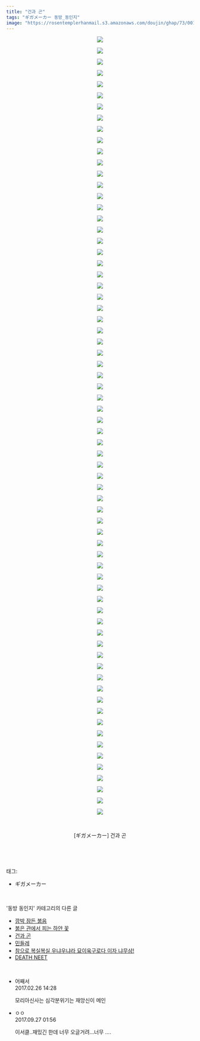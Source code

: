 ```yaml
---
title: "건과 곤"
tags: "ギガメーカー 동방_동인지"
image: "https://rosentemplerhanmail.s3.amazonaws.com/doujin/ghap/73/001.jpg"
---
```

<div class="article">
<p style="text-align: center; clear: none; float: none;"><img src="{{ site.imgserver11 }}/ghap/73/001.jpg"/></p>
<p style="text-align: center; clear: none; float: none;"><img src="{{ site.imgserver11 }}/ghap/73/002.jpg"/></p>
<p style="text-align: center; clear: none; float: none;"><img src="{{ site.imgserver11 }}/ghap/73/003.jpg"/></p>
<p style="text-align: center; clear: none; float: none;"><img src="{{ site.imgserver11 }}/ghap/73/004.jpg"/></p>
<p style="text-align: center; clear: none; float: none;"><img src="{{ site.imgserver11 }}/ghap/73/005.jpg"/></p>
<p style="text-align: center; clear: none; float: none;"><img src="{{ site.imgserver11 }}/ghap/73/006.jpg"/></p>
<p style="text-align: center; clear: none; float: none;"><img src="{{ site.imgserver11 }}/ghap/73/007.jpg"/></p>
<p style="text-align: center; clear: none; float: none;"><img src="{{ site.imgserver11 }}/ghap/73/008.jpg"/></p>
<p style="text-align: center; clear: none; float: none;"><img src="{{ site.imgserver11 }}/ghap/73/009.jpg"/></p>
<p style="text-align: center; clear: none; float: none;"><img src="{{ site.imgserver11 }}/ghap/73/010.jpg"/></p>
<p style="text-align: center; clear: none; float: none;"><img src="{{ site.imgserver11 }}/ghap/73/011.jpg"/></p>
<p style="text-align: center; clear: none; float: none;"><img src="{{ site.imgserver11 }}/ghap/73/012.jpg"/></p>
<p style="text-align: center; clear: none; float: none;"><img src="{{ site.imgserver11 }}/ghap/73/013.jpg"/></p>
<p style="text-align: center; clear: none; float: none;"><img src="{{ site.imgserver11 }}/ghap/73/014.jpg"/></p>
<p style="text-align: center; clear: none; float: none;"><img src="{{ site.imgserver11 }}/ghap/73/015.jpg"/></p>
<p style="text-align: center; clear: none; float: none;"><img src="{{ site.imgserver11 }}/ghap/73/016.jpg"/></p>
<p style="text-align: center; clear: none; float: none;"><img src="{{ site.imgserver11 }}/ghap/73/017.jpg"/></p>
<p style="text-align: center; clear: none; float: none;"><img src="{{ site.imgserver11 }}/ghap/73/018.jpg"/></p>
<p style="text-align: center; clear: none; float: none;"><img src="{{ site.imgserver11 }}/ghap/73/019.jpg"/></p>
<p style="text-align: center; clear: none; float: none;"><img src="{{ site.imgserver11 }}/ghap/73/020.jpg"/></p>
<p style="text-align: center; clear: none; float: none;"><img src="{{ site.imgserver11 }}/ghap/73/021.jpg"/></p>
<p style="text-align: center; clear: none; float: none;"><img src="{{ site.imgserver11 }}/ghap/73/022.jpg"/></p>
<p style="text-align: center; clear: none; float: none;"><img src="{{ site.imgserver11 }}/ghap/73/023.jpg"/></p>
<p style="text-align: center; clear: none; float: none;"><img src="{{ site.imgserver11 }}/ghap/73/024.jpg"/></p>
<p style="text-align: center; clear: none; float: none;"><img src="{{ site.imgserver11 }}/ghap/73/025.jpg"/></p>
<p style="text-align: center; clear: none; float: none;"><img src="{{ site.imgserver11 }}/ghap/73/026.jpg"/></p>
<p style="text-align: center; clear: none; float: none;"><img src="{{ site.imgserver11 }}/ghap/73/027.jpg"/></p>
<p style="text-align: center; clear: none; float: none;"><img src="{{ site.imgserver11 }}/ghap/73/028.jpg"/></p>
<p style="text-align: center; clear: none; float: none;"><img src="{{ site.imgserver11 }}/ghap/73/029.jpg"/></p>
<p style="text-align: center; clear: none; float: none;"><img src="{{ site.imgserver11 }}/ghap/73/030.jpg"/></p>
<p style="text-align: center; clear: none; float: none;"><img src="{{ site.imgserver11 }}/ghap/73/031.jpg"/></p>
<p style="text-align: center; clear: none; float: none;"><img src="{{ site.imgserver11 }}/ghap/73/032.jpg"/></p>
<p style="text-align: center; clear: none; float: none;"><img src="{{ site.imgserver11 }}/ghap/73/033.jpg"/></p>
<p style="text-align: center; clear: none; float: none;"><img src="{{ site.imgserver11 }}/ghap/73/034.jpg"/></p>
<p style="text-align: center; clear: none; float: none;"><img src="{{ site.imgserver11 }}/ghap/73/035.jpg"/></p>
<p style="text-align: center; clear: none; float: none;"><img src="{{ site.imgserver11 }}/ghap/73/036.jpg"/></p>
<p style="text-align: center; clear: none; float: none;"><img src="{{ site.imgserver11 }}/ghap/73/037.jpg"/></p>
<p style="text-align: center; clear: none; float: none;"><img src="{{ site.imgserver11 }}/ghap/73/038.jpg"/></p>
<p style="text-align: center; clear: none; float: none;"><img src="{{ site.imgserver11 }}/ghap/73/039.jpg"/></p>
<p style="text-align: center; clear: none; float: none;"><img src="{{ site.imgserver11 }}/ghap/73/040.jpg"/></p>
<p style="text-align: center; clear: none; float: none;"><img src="{{ site.imgserver11 }}/ghap/73/041.jpg"/></p>
<p style="text-align: center; clear: none; float: none;"><img src="{{ site.imgserver11 }}/ghap/73/042.jpg"/></p>
<p style="text-align: center; clear: none; float: none;"><img src="{{ site.imgserver11 }}/ghap/73/043.jpg"/></p>
<p style="text-align: center; clear: none; float: none;"><img src="{{ site.imgserver11 }}/ghap/73/044.jpg"/></p>
<p style="text-align: center; clear: none; float: none;"><img src="{{ site.imgserver11 }}/ghap/73/045.jpg"/></p>
<p style="text-align: center; clear: none; float: none;"><img src="{{ site.imgserver11 }}/ghap/73/046.jpg"/></p>
<p style="text-align: center; clear: none; float: none;"><img src="{{ site.imgserver11 }}/ghap/73/047.jpg"/></p>
<p style="text-align: center; clear: none; float: none;"><img src="{{ site.imgserver11 }}/ghap/73/048.jpg"/></p>
<p style="text-align: center; clear: none; float: none;"><img src="{{ site.imgserver11 }}/ghap/73/049.jpg"/></p>
<p style="text-align: center; clear: none; float: none;"><img src="{{ site.imgserver11 }}/ghap/73/050.jpg"/></p>
<p style="text-align: center; clear: none; float: none;"><img src="{{ site.imgserver11 }}/ghap/73/051.jpg"/></p>
<p style="text-align: center; clear: none; float: none;"><img src="{{ site.imgserver11 }}/ghap/73/052.jpg"/></p>
<p style="text-align: center; clear: none; float: none;"><img src="{{ site.imgserver11 }}/ghap/73/053.jpg"/></p>
<p style="text-align: center; clear: none; float: none;"><img src="{{ site.imgserver11 }}/ghap/73/054.jpg"/></p>
<p style="text-align: center; clear: none; float: none;"><img src="{{ site.imgserver11 }}/ghap/73/055.jpg"/></p>
<p style="text-align: center; clear: none; float: none;"><img src="{{ site.imgserver11 }}/ghap/73/056.jpg"/></p>
<p style="text-align: center; clear: none; float: none;"><img src="{{ site.imgserver11 }}/ghap/73/057.jpg"/></p>
<p style="text-align: center; clear: none; float: none;"><img src="{{ site.imgserver11 }}/ghap/73/058.jpg"/></p>
<p style="text-align: center; clear: none; float: none;"><img src="{{ site.imgserver11 }}/ghap/73/059.jpg"/></p>
<p style="text-align: center; clear: none; float: none;"><img src="{{ site.imgserver11 }}/ghap/73/060.jpg"/></p>
<p style="text-align: center; clear: none; float: none;"><img src="{{ site.imgserver11 }}/ghap/73/061.jpg"/></p>
<p style="text-align: center; clear: none; float: none;"><img src="{{ site.imgserver11 }}/ghap/73/062.jpg"/></p>
<p style="text-align: center; clear: none; float: none;"><img src="{{ site.imgserver11 }}/ghap/73/063.jpg"/></p>
<p style="text-align: center; clear: none; float: none;"><img src="{{ site.imgserver11 }}/ghap/73/064.jpg"/></p>
<p style="text-align: center; clear: none; float: none;"><img src="{{ site.imgserver11 }}/ghap/73/065.jpg"/></p>
<p style="text-align: center; clear: none; float: none;"><img src="{{ site.imgserver11 }}/ghap/73/066.jpg"/></p>
<p style="text-align: center; clear: none; float: none;"><img src="{{ site.imgserver11 }}/ghap/73/067.jpg"/></p>
<p style="text-align: center; clear: none; float: none;"><img src="{{ site.imgserver11 }}/ghap/73/068.jpg"/></p>
<p style="text-align: center; clear: none; float: none;"><img src="{{ site.imgserver11 }}/ghap/73/069.jpg"/></p>
<p style="text-align: center; clear: none; float: none;"><img src="{{ site.imgserver11 }}/ghap/73/070.jpg"/></p>
<p style="text-align: center; clear: none; float: none;"><br/></p>
<p style="text-align: center; clear: none; float: none;">[ギガメーカー] 건과 곤</p>
<p><br/></p>
</div><br/>
<div class="tagTrail">
<p>태그: </p>
<ul>
<li>ギガメーカー</li>
</ul>
</div><br/>
<div class="another">
<p>'동방 동인지' 카테고리의 다른 글</p>
<ul>
<li><a href="/ghap_75">깜박 잠든 붉음</a></li>
<li><a href="/ghap_74">붉은 관에서 피는 하얀 꽃</a></li>
<li><a href="/ghap_73">건과 곤</a></li>
<li><a href="/ghap_72">민들레</a></li>
<li><a href="/ghap_71">참으로 복실복실 우냐우냐라 묘이육구로다 이자 냐무삼!</a></li>
<li><a href="/ghap_70">DEATH NEET</a></li>
</ul>
</div><br/>
<div class="cb_module cb_fluid">
<div class="cb_wrt cb_profile">
<div class="comment">
<ul>
<li class="cb_thumb_off" id="comment14925656">
<div class="cb_comment_area">
<div class="cb_info_area">
<div class="cb_section">
<span class="cb_nick_name">어째서</span>
</div>
<div class="cb_section">
<span class="cb_date">2017.02.26 14:28 </span>
</div>
</div>
<div class="cb_dsc_comment">
<p class="cb_dsc">
											모리아신사는 심각분위기는 재앙신이 메인
										</p>
</div>
</div></li>
<li class="cb_thumb_off" id="comment15091312">
<div class="cb_comment_area">
<div class="cb_info_area">
<div class="cb_section">
<span class="cb_nick_name">ㅇㅇ</span>
</div>
<div class="cb_section">
<span class="cb_date">2017.09.27 01:56 </span>
</div>
</div>
<div class="cb_dsc_comment">
<p class="cb_dsc">
											이서클..재밌긴 한데 너무 오글거려...너무 ....
										</p>
</div>
</div></li>
</ul>
</div>
</div><!-- commentList close -->
</div><br/>
